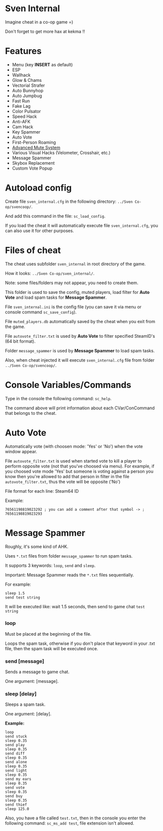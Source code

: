 # Sven Internal
Imagine cheat in a co-op game =)

Don't forget to get more hax at kekma !!

# Features
- Menu (key **INSERT** as default)
- ESP
- Wallhack
- Glow & Chams
- Vectorial Strafer
- Auto Bunnyhop
- Auto Jumpbug
- Fast Run
- Fake Lag
- Color Pulsator
- Speed Hack
- Anti-AFK
- Cam Hack
- Key Spammer
- Auto Vote
- First-Person Roaming
- [Advanced Mute System](https://github.com/sw1ft747/AdvancedMuteSystem "Advanced Mute System")
- Various Visual Hacks (Velometer, Crosshair, etc.)
- Message Spammer
- Skybox Replacement
- Custom Vote Popup

# Autoload config
Create file `sven_internal.cfg` in the following directory: `../Sven Co-op/svencoop/`.

And add this command in the file: `sc_load_config`.

If you load the cheat it will automatically execute file `sven_internal.cfg`, you can also use it for other purposes.

# Files of cheat
The cheat uses subfolder `sven_internal` in root directory of the game.

How it looks: `../Sven Co-op/sven_internal/`.

Note: some files/folders may not appear, you need to create them.

This folder is used to save the config, muted players, load filter for **Auto Vote** and load spam tasks for **Message Spammer**.

File `sven_internal.ini` is the config file (you can save it via menu or console command `sc_save_config`).

File `muted_players.db` automatically saved by the cheat when you exit from the game.

File `autovote_filter.txt` is used by **Auto Vote** to filter specified SteamID's (64 bit format).

Folder `message_spammer` is used by **Message Spammer** to load spam tasks.

Also, when cheat injected it will execute `sven_internal.cfg` file from folder `../Sven Co-op/svencoop/`.

# Console Variables/Commands
Type in the console the following command: `sc_help`.

The command above will print information about each CVar/ConCommand that belongs to the cheat.

# Auto Vote
Automatically vote (with choosen mode: 'Yes' or 'No') when the vote window appear.

File `autovote_filter.txt` is used when started vote to kill a player to perform opposite vote (not that you've choosed via menu). For example, if you choosed vote mode 'Yes' but someone is voting against a person you know then you're allowed to add that person in filter in the file `autovote_filter.txt`, thus the vote will be opposite ('No')

File format for each line: Steam64 ID

Example:
```
76561198819023292 ; you can add a comment after that symbol -> ;
76561198819023293
```

# Message Spammer
Roughly, it's some kind of AHK.

Uses `*.txt` files from folder `message_spammer` to run spam tasks.

It supports 3 keywords: `loop`, `send` and `sleep`.

Important: Message Spammer reads the `*.txt` files sequentially.

For example:
```
sleep 1.5
send test string
```
It will be executed like: wait 1.5 seconds, then send to game chat `test string`

### loop
Must be placed at the beginning of the file.

Loops the spam task, otherwise if you don't place that keyword in your .txt file, then the spam task will be executed once.

### send [message]
Sends a message to game chat.

One argument: [message].

### sleep [delay]
Sleeps a spam task.

One argument: [delay].

**Example:**
```
loop
send stuck
sleep 0.35
send play
sleep 0.35
send diff
sleep 0.35
send alone
sleep 0.35
send light
sleep 0.35
send my ears
sleep 0.35
send vote
sleep 0.35
send buy
sleep 0.35
send thief
sleep 125.0
```

Also, you have a file called `test.txt`, then in the console you enter the following command: `sc_ms_add test`, file extension isn't allowed.
